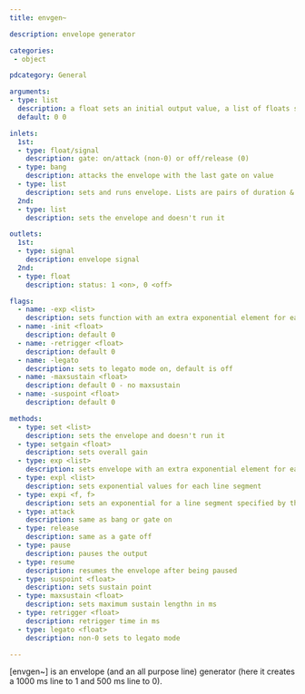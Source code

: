 ```yaml
---
title: envgen~

description: envelope generator

categories:
 - object

pdcategory: General

arguments:
- type: list
  description: a float sets an initial output value, a list of floats sets the envelope
  default: 0 0

inlets:
  1st:
  - type: float/signal
    description: gate: on/attack (non-0) or off/release (0)
  - type: bang
    description: attacks the envelope with the last gate on value
  - type: list
    description: sets and runs envelope. Lists are pairs of duration & target. If odd, 1st float is the starting point
  2nd:
  - type: list
    description: sets the envelope and doesn't run it

outlets:
  1st:
  - type: signal
    description: envelope signal
  2nd:
  - type: float
    description: status: 1 <on>, 0 <off>

flags:
  - name: -exp <list>
    description: sets function with an extra exponential element for each segment
  - name: -init <float>
    description: default 0
  - name: -retrigger <float>
    description: default 0
  - name: -legato
    description: sets to legato mode on, default is off
  - name: -maxsustain <float>
    description: default 0 - no maxsustain
  - name: -suspoint <float>
    description: default 0

methods:
  - type: set <list>
    description: sets the envelope and doesn't run it
  - type: setgain <float>
    description: sets overall gain
  - type: exp <list>
    description: sets envelope with an extra exponential element for each segment
  - type: expl <list>
    description: sets exponential values for each line segment
  - type: expi <f, f>
    description: sets an exponential for a line segment specified by the first float indexed from 0
  - type: attack
    description: same as bang or gate on
  - type: release
    description: same as a gate off
  - type: pause
    description: pauses the output
  - type: resume
    description: resumes the envelope after being paused
  - type: suspoint <float>
    description: sets sustain point
  - type: maxsustain <float>
    description: sets maximum sustain lengthn in ms
  - type: retrigger <float>
    description: retrigger time in ms
  - type: legato <float>
    description: non-0 sets to legato mode

---
```


[envgen~] is an envelope (and an all purpose line) generator (here it creates a 1000 ms line to 1 and 500 ms line to 0).

